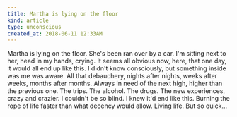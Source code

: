 ```yaml
---
title: Martha is lying on the floor
kind: article
type: unconscious
created_at: 2018-06-11 12:33AM
---
```


Martha is lying on the floor. She's been ran over by a car. I'm sitting next to her, head in my hands, crying. It seems all obvious now, here, that one day, it would all end up like this. I didn't know consciously, but something inside was me was aware. All that debauchery, nights after nights, weeks after weeks, months after months. Always in need of the next high, higher than the previous one. The trips. The alcohol. The drugs. The new experiences, crazy and crazier. I couldn't be so blind. I knew it'd end like this. Burning the rope of life faster than what decency would allow. Living life. But so quick\...
